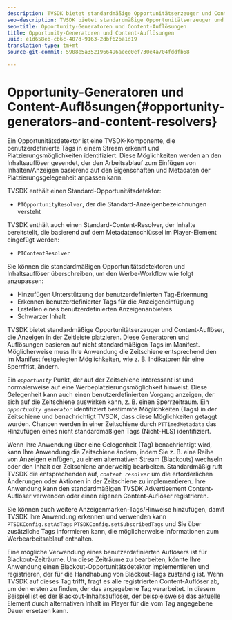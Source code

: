 ```yaml
---
description: TVSDK bietet standardmäßige Opportunitätserzeuger und Content-Auflöser, die Anzeigen in der Zeitleiste platzieren. Diese Generatoren und Auflösungen basieren auf nicht standardmäßigen Tags im Manifest. Möglicherweise muss Ihre Anwendung die Zeitschiene entsprechend den im Manifest festgelegten Möglichkeiten, wie z. B. Indikatoren für eine Sperrfrist, ändern.
seo-description: TVSDK bietet standardmäßige Opportunitätserzeuger und Content-Auflöser, die Anzeigen in der Zeitleiste platzieren. Diese Generatoren und Auflösungen basieren auf nicht standardmäßigen Tags im Manifest. Möglicherweise muss Ihre Anwendung die Zeitschiene entsprechend den im Manifest festgelegten Möglichkeiten, wie z. B. Indikatoren für eine Sperrfrist, ändern.
seo-title: Opportunity-Generatoren und Content-Auflösungen
title: Opportunity-Generatoren und Content-Auflösungen
uuid: e1d658eb-cb6c-407d-9163-2dbf62ba1d19
translation-type: tm+mt
source-git-commit: 5908e5a3521966496aeec0ef730e4a704fddfb68

---
```



# Opportunity-Generatoren und Content-Auflösungen{#opportunity-generators-and-content-resolvers}

Ein Opportunitätsdetektor ist eine TVSDK-Komponente, die benutzerdefinierte Tags in einem Stream erkennt und Platzierungsmöglichkeiten identifiziert. Diese Möglichkeiten werden an den Inhaltsauflöser gesendet, der den Arbeitsablauf zum Einfügen von Inhalten/Anzeigen basierend auf den Eigenschaften und Metadaten der Platzierungsgelegenheit anpassen kann.

TVSDK enthält einen Standard-Opportunitätsdetektor:

* `PTOpportunityResolver`, der die Standard-Anzeigenbezeichnungen versteht

TVSDK enthält auch einen Standard-Content-Resolver, der Inhalte bereitstellt, die basierend auf dem Metadatenschlüssel im Player-Element eingefügt werden:

* `PTContentResolver`

Sie können die standardmäßigen Opportunitätsdetektoren und Inhaltsauflöser überschreiben, um den Werbe-Workflow wie folgt anzupassen:

* Hinzufügen Unterstützung der benutzerdefinierten Tag-Erkennung
* Erkennen benutzerdefinierter Tags für die Anzeigeneinfügung
* Erstellen eines benutzerdefinierten Anzeigenanbieters
* Schwarzer Inhalt

TVSDK bietet standardmäßige Opportunitätserzeuger und Content-Auflöser, die Anzeigen in der Zeitleiste platzieren. Diese Generatoren und Auflösungen basieren auf nicht standardmäßigen Tags im Manifest. Möglicherweise muss Ihre Anwendung die Zeitschiene entsprechend den im Manifest festgelegten Möglichkeiten, wie z. B. Indikatoren für eine Sperrfrist, ändern.

Ein *`opportunity`* Punkt, der auf der Zeitschiene interessant ist und normalerweise auf eine Werbeplatzierungsmöglichkeit hinweist. Diese Gelegenheit kann auch einen benutzerdefinierten Vorgang anzeigen, der sich auf die Zeitschiene auswirken kann, z. B. einen Sperrzeitraum. Ein *`opportunity generator`* identifiziert bestimmte Möglichkeiten (Tags) in der Zeitschiene und benachrichtigt TVSDK, dass diese Möglichkeiten getaggt wurden. Chancen werden in einer Zeitschiene durch `PTTimedMetadata` das Hinzufügen eines nicht standardmäßigen Tags (Nicht-HLS) identifiziert.

Wenn Ihre Anwendung über eine Gelegenheit (Tag) benachrichtigt wird, kann Ihre Anwendung die Zeitschiene ändern, indem Sie z. B. eine Reihe von Anzeigen einfügen, zu einem alternativen Stream (Blackouts) wechseln oder den Inhalt der Zeitschiene anderweitig bearbeiten. Standardmäßig ruft TVSDK die entsprechenden auf, *`content resolver`* um die erforderlichen Änderungen oder Aktionen in der Zeitschiene zu implementieren. Ihre Anwendung kann den standardmäßigen TVSDK Advertisement Content-Auflöser verwenden oder einen eigenen Content-Auflöser registrieren.

Sie können auch weitere Anzeigenmarken-Tags/Hinweise hinzufügen, damit TVSDK Ihre Anwendung erkennen und verwenden kann `PTSDKConfig.setAdTags` `PTSDKConfig.setSubscribedTags` und Sie über zusätzliche Tags informieren kann, die möglicherweise Informationen zum Werbearbeitsablauf enthalten.

Eine mögliche Verwendung eines benutzerdefinierten Auflösers ist für Blackout-Zeiträume. Um diese Zeiträume zu bearbeiten, könnte Ihre Anwendung einen Blackout-Opportunitätsdetektor implementieren und registrieren, der für die Handhabung von Blackout-Tags zuständig ist. Wenn TVSDK auf dieses Tag trifft, fragt es alle registrierten Content-Auflöser ab, um den ersten zu finden, der das angegebene Tag verarbeitet. In diesem Beispiel ist es der Blackout-Inhaltsauflöser, der beispielsweise das aktuelle Element durch alternativen Inhalt im Player für die vom Tag angegebene Dauer ersetzen kann.
